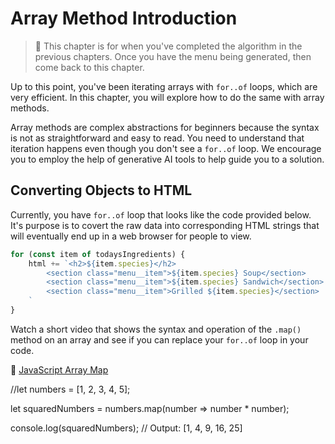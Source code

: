 # Array Method Introduction

> 🧨 This chapter is for when you've completed the algorithm in the previous chapters. Once you have the menu being generated, then come back to this chapter.

Up to this point, you've been iterating arrays with `for..of` loops, which are very efficient. In this chapter, you will explore how to do the same with array methods.

Array methods are complex abstractions for beginners because the syntax is not as straightforward and easy to read. You need to understand that iteration happens even though you don't see a `for..of` loop. We encourage you to employ the help of generative AI tools to help guide you to a solution.

## Converting Objects to HTML

Currently, you have `for..of` loop that looks like the code provided below. It's purpose is to covert the raw data into corresponding HTML strings that will eventually end up in a web browser for people to view.

```js
for (const item of todaysIngredients) {
    html += `<h2>${item.species}</h2>
        <section class="menu__item">${item.species} Soup</section>
        <section class="menu__item">${item.species} Sandwich</section>
        <section class="menu__item">Grilled ${item.species}</section>
    `
}
```

Watch a short video that shows the syntax and operation of the `.map()` method on an array and see if you can replace your `for..of` loop in your code.

🎥 [JavaScript Array Map](https://www.youtube.com/watch?v=G3BS3sh3D8Q)

//let numbers = [1, 2, 3, 4, 5];

let squaredNumbers = numbers.map(number => number * number);

console.log(squaredNumbers); // Output: [1, 4, 9, 16, 25]